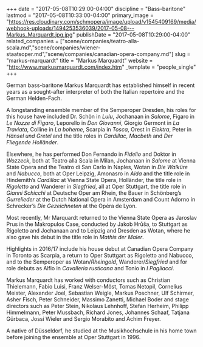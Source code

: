 +++
date = "2017-05-08T10:29:00-04:00"
discipline = "Bass-baritone"
lastmod = "2017-05-08T10:33:00-04:00"
primary_image = "https://res.cloudinary.com/schmopera/image/upload/v1545409169/media/webhook-uploads/1494253536039/2017-05-08---Markus_Marquardt.jpg.jpg"
publishDate = "2017-05-08T10:29:00-04:00"
related_companies = ["scene/companies/teatro-alla-scala.md","scene/companies/wiener-staatsoper.md","scene/companies/canadian-opera-company.md"]
slug = "markus-marquardt"
title = "Markus Marquardt"
website = "http://www.markusmarquardt.com/index.htm"
_template = "people_single"
+++

German bass-baritone Markus Marquardt has established himself in recent years as a sought-after interpreter of both the Italian repertoire and the German Helden-Fach.

A longstanding ensemble member of the Semperoper Dresden, his roles for this house have included Dr. Schön in *Lulu*, Jochanaan in *Salome*, Figaro in *Le Nozze di Figaro*, Leporello in *Don Giovanni*, Giorgio Germont in *La Traviata*, Colline in *La boheme*, Scarpia in *Tosca*, Orest in *Elektra*, Peter in *Hänsel und Gretel* and the title roles in *Cardillac*, *Macbeth* and *Der Fliegende Holländer*.

Elsewhere, he has performed Don Fernando in *Fidelio* and Doktor in *Wozzeck*, both at Teatro alla Scala in Milan, Jochanaan in *Salome* at Vienna State Opera and the Teatro di San Carlo in Naples, Wotan in *Die Walküre* and *Nabucco*, both at Oper Leipzig, Amonasro in *Aida* and the title role in Hindemith’s *Cardillac* at Vienna State Opera, Holländer, the title role in *Rigoletto* and Wanderer in *Siegfried*, all at Oper Stuttgart, the title role in *Gianni Schicchi* at Deutsche Oper am Rhein, the Bauer in Schönberg’s *Gurrelieder* at the Dutch National Opera in Amsterdam and Count Adorno in Schrecker’s *Die Gezeichneten* at the Opéra de Lyon.

Most recently, Mr Marquardt returned to the Vienna State Opera as Jaroslav Prus in the Makropulos Case, conducted by Jakob Hrůša, to Stuttgart as Rigoletto and Jochanaan and to Leipzig and Dresden as Wotan, where he also gave his debut in the title role in *Mathis der Maler*.

Highlights in 2016/17 include his house debut at Canadian Opera Company in Toronto as Scarpia, a return to Oper Stuttgart as Rigoletto and Nabucco, and to the Semperoper as Wotan/*Rheingold*, Wanderer/*Siegfried* and for role debuts as Alfio in *Cavalleria rusticana* and Tonio in *I Pagliacci*.

Markus Marquardt has worked with conductors such as Christian Thielemann, Fabio Luisi, Franz Welser-Möst, Tomas Netopil, Cornelius Meister, Alexander Joel, Sebastian Weigle, Markus Poschner, Ulf Schirmer, Asher Fisch, Peter Schneider, Massimo Zanetti, Michael Boder and stage directors such as Peter Stein, Nikolaus Lehnhoff, Stefan Herheim, Philipp Himmelmann, Peter Mussbach, Richard Jones, Johannes Schaaf, Tatjana Gürbaca, Jossi Wieler and Sergio Morabito and Achim Freyer.

A native of Düsseldorf, he studied at the Musikhochschule in his home town before joining the ensemble at Oper Stuttgart in 1996.
